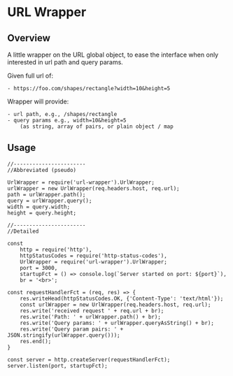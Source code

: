 
# URL Wrapper

## Overview

A little wrapper on the URL global object, to ease the interface when only interested in url path and query params.

Given full url of:

	- https://foo.com/shapes/rectangle?width=10&height=5

Wrapper will provide:

	- url path, e.g., /shapes/rectangle
	- query params e.g., width=10&height=5
		(as string, array of pairs, or plain object / map

## Usage

```
//-----------------------
//Abbreviated (pseudo)

UrlWrapper = require('url-wrapper').UrlWrapper;
urlWrapper = new UrlWrapper(req.headers.host, req.url);
path = urlWrapper.path();
query = urlWrapper.query();
width = query.width;
height = query.height;

//-----------------------
//Detailed

const
	http = require('http'),
	httpStatusCodes = require('http-status-codes'),	
	UrlWrapper = require('url-wrapper').UrlWrapper;
	port = 3000,
	startupFct = () => console.log(`Server started on port: ${port}`),
	br = '<br>';
	
const requestHandlerFct = (req, res) => {
	res.writeHead(httpStatusCodes.OK, {'Content-Type': 'text/html'});		
	const urlWrapper = new UrlWrapper(req.headers.host, req.url);
	res.write('received request ' + req.url + br);	
	res.write('Path: ' + urlWrapper.path() + br);
	res.write('Query params: ' + urlWrapper.queryAsString() + br);	
	res.write('Query param pairs: ' + JSON.stringify(urlWrapper.query()));
	res.end();
}	

const server = http.createServer(requestHandlerFct);
server.listen(port, startupFct);

```


